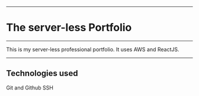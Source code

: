*****************************************************
# The server-less Portfolio

------------------------------------------------------------

This is my server-less professional portfolio. It uses AWS and ReactJS.

_____________________

## Technologies used
Git and Github
SSH
